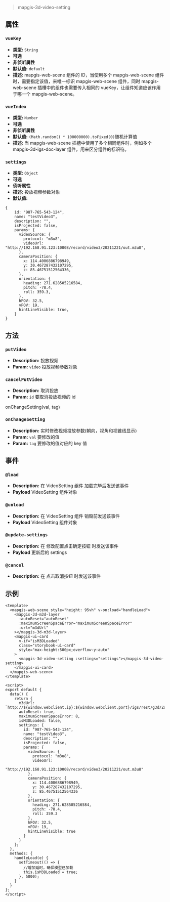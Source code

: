 > mapgis-3d-video-setting

## 属性

### `vueKey`

- **类型:** `String`
- **可选**
- **非侦听属性**
- **默认值:** `default`
- **描述:** mapgis-web-scene 组件的 ID，当使用多个 mapgis-web-scene 组件时，需要指定该值，来唯一标识 mapgis-web-scene 组件，同时 mapgis-web-scene 插槽中的组件也需要传入相同的 vueKey，让组件知道应该作用于哪一个 mapgis-web-scene。

### `vueIndex`

- **类型:** `Number`
- **可选**
- **非侦听属性**
- **默认值:** `(Math.random() * 100000000).toFixed(0)`随机计算值
- **描述:** 当 mapgis-web-scene 插槽中使用了多个相同组件时，例如多个 mapgis-3d-igs-doc-layer 组件，用来区分组件的标识符。

### `settings`

- **类型:** `Object`
- **可选**
- **侦听属性**
- **描述:** 投放视频参数对象
- **默认值:**

```
{
    id: "987-765-543-124",
    name: "testVideo3",
    description: "",
    isProjected: false,
    params: {
      videoSource: {
        protocol: "m3u8",
        videoUrl: "http://192.168.91.123:10008/record/video3/20211221/out.m3u8",
      },
      cameraPosition: {
        x: 114.4006886798949,
        y: 30.467287432107295,
        z: 85.46751512564336,
      },
      orientation: {
        heading: 271.628505216584,
        pitch: -78.4,
        roll: 359.3,
      },
      hFOV: 32.5,
      vFOV: 19,
      hintLineVisible: true,
    }
}
```

## 方法

### `putVideo`

- **Description:** 投放视频
- **Param:** `video` 投放视频参数对象

### `cancelPutVideo`

- **Description:** 取消投放
- **Param:** `id` 要取消投放视频的 id

onChangeSetting(val, tag)

### `onChangeSetting`

- **Description:** 实时修改视频投放参数(朝向，视角和视锥线显示)
- **Param:** `val` 要修改的值
- **Param:** `tag` 要修改的值对应的 key 值

## 事件

### `@load`

- **Description:** 在 VideoSetting 组件 加载完毕后发送该事件
- **Payload** VideoSetting 组件对象

### `@unload`

- **Description:** 在 VideoSetting 组件 销毁前发送该事件
- **Payload** VideoSetting 组件对象

### `@update-settings`

- **Description:** 在 修改配置点击确定按钮 时发送该事件
- **Payload** 更新后的 settings

### `@cancel`

- **Description:** 在 点击取消按钮 时发送该事件

## 示例

```vue
<template>
  <mapgis-web-scene style="height: 95vh" v-on:load="handleLoad">
    <mapgis-3d-m3d-layer
      :autoReset="autoReset"
      :maximumScreenSpaceError="maximumScreenSpaceError"
      :url="m3dUrl"
    ></mapgis-3d-m3d-layer>
    <mapgis-ui-card
      v-if="isM3DLoaded"
      class="storybook-ui-card"
      style="max-height:500px;overflow-y:auto"
    >
      <mapgis-3d-video-setting :settings="settings"></mapgis-3d-video-setting>
    </mapgis-ui-card>
  </mapgis-web-scene>
</template>

<script>
export default {
  data() {
    return {
      m3dUrl: `http://${window.webclient.ip}:${window.webclient.port}/igs/rest/g3d/ZondyModels`,
      autoReset: true,
      maximumScreenSpaceError: 8,
      isM3DLoaded: false,
      settings: {
        id: "987-765-543-124",
        name: "testVideo3",
        description: "",
        isProjected: false,
        params: {
          videoSource: {
            protocol: "m3u8",
            videoUrl:
              "http://192.168.91.123:10008/record/video3/20211221/out.m3u8"
          },
          cameraPosition: {
            x: 114.4006886798949,
            y: 30.467287432107295,
            z: 85.46751512564336
          },
          orientation: {
            heading: 271.628505216584,
            pitch: -78.4,
            roll: 359.3
          },
          hFOV: 32.5,
          vFOV: 19,
          hintLineVisible: true
        }
      }
    };
  },
  methods: {
    handleLoad(e) {
      setTimeout(() => {
        //增加延时，确保模型已加载
        this.isM3DLoaded = true;
      }, 5000);
    }
  }
};
</script>
```
